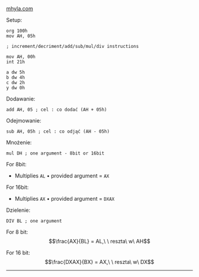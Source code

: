 [mhyla.com](https://mhyla.com/wia2-5/)

Setup:
```Assembly
org 100h
mov AH, 05h

; increment/decriment/add/sub/mul/div instructions

mov AH, 00h
int 21h

a dw 5h
b dw 4h
c dw 2h
y dw 0h
```


Dodawanie:
```Assembly
add AH, 05 ; cel : co dodać (AH + 05h)
```

Odejmowanie:
```Assembly
sub AH, 05h ; cel : co odjąć (AH - 05h)
```

Mnożenie:
```Assembly
mul DH ; one argument - 8bit or 16bit
```

For 8bit:
- Multiplies `AL` • provided argument = `AX`

For 16bit:
- Multiplies `AX` • provided argument = `DXAX`

Dzielenie:
```Assembly
DIV BL ; one argument
```

For 8 bit:
$$\frac{AX}{BL} = AL,\ \ reszta\ w\ AH$$


For 16 bit:
$$\frac{DXAX}{BX} = AX,\ \ reszta\ w\ DX$$


---

